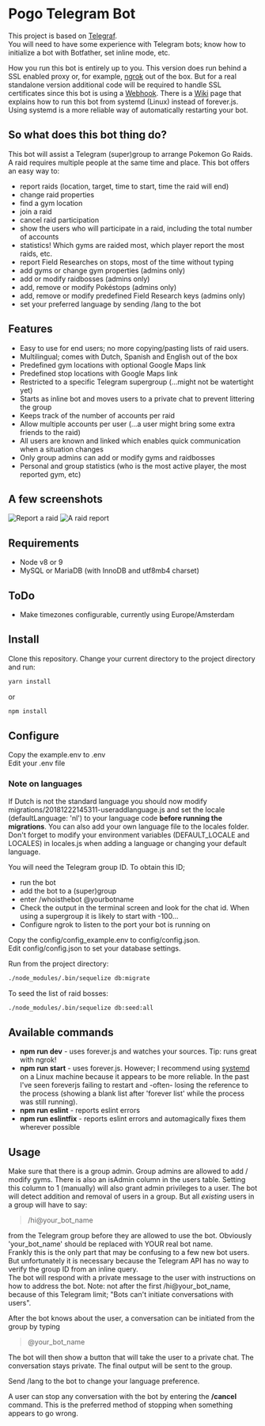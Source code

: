 # Pogo Telegram Bot

This project is based on [Telegraf](https://telegraf.js.org/).  
You will need to have some experience with Telegram bots; know how to initialize a bot with Botfather, set inline mode, etc.  

How you run this bot is entirely up to you. This version does run behind a SSL enabled proxy or, for example, [ngrok](https://ngrok.com) out of the box. But for a real standalone version additional code will be required to handle SSL certificates since this bot is using a [Webhook](https://core.telegram.org/bots/api#getting-updates).
There is a [Wiki](https://github.com/robverhoef/PoGoTelegramBot/wiki) page that explains how to run this bot from systemd (Linux) instead of forever.js. Using systemd is a more reliable way of automatically restarting your bot.

## So what does this bot thing do?
This bot will assist a Telegram (super)group to arrange Pokemon Go Raids. A raid requires multiple people at the same time and place. This bot offers an easy way to:

* report raids (location, target, time to start, time the raid will end)
* change raid properties
* find a gym location
* join a raid
* cancel raid participation
* show the users who will participate in a raid, including the total number of accounts 
* statistics! Which gyms are raided most, which player report the most raids, etc.
* report Field Researches on stops, most of the time without typing
* add gyms or change gym properties (admins only)
* add or modify raidbosses (admins only)
* add, remove or modify Pokéstops (admins only)
* add, remove or modify predefined Field Research keys (admins only)
* set your preferred language by sending /lang to the bot

## Features

* Easy to use for end users; no more copying/pasting lists of raid users.
* Multilingual; comes with Dutch, Spanish and English out of the box
* Predefined gym locations with optional Google Maps link
* Predefined stop locations with Google Maps link
* Restricted to a specific Telegram supergroup (…might not be watertight yet)
* Starts as inline bot and moves users to a private chat to prevent littering the group 
* Keeps track of the number of accounts per raid
* Allow multiple accounts per user (…a user might bring some extra friends to the raid)
* All users are known and linked which enables quick communication when a situation changes
* Only group admins can add or modify gyms and raidbosses
* Personal and group statistics (who is the most active player, the most reported gym, etc)

## A few screenshots
![Report a raid](https://raw.githubusercontent.com/RobVerhoef/PoGoTelegramBot/master/bot_reportraid.png)
![A raid report](https://raw.githubusercontent.com/RobVerhoef/PoGoTelegramBot/master/bot_raid_report.png)

## Requirements

* Node v8 or 9
* MySQL or MariaDB (with InnoDB and utf8mb4 charset)

## ToDo

* Make timezones configurable, currently using Europe/Amsterdam

## Install

Clone this repository. Change your current directory to the project directory and run: 
```sh 
yarn install
``` 
or 
```sh 
npm install
```

## Configure

Copy the example.env to .env  
Edit your .env file  

### Note on languages
If Dutch is not the standard language you should now modify migrations/20181222145311-useraddlanguage.js and set the locale (defaultLanguage: 'nl') to your language code **before running the migrations**.
You can also add your own language file to the locales folder. 
Don't forget to modify your environment variables (DEFAULT_LOCALE and LOCALES) in locales.js when adding a language or changing your default language.

You will need the Telegram group ID. To obtain this ID; 

* run the bot
* add the bot to a (super)group
* enter /whoisthebot @yourbotname
* Check the output in the terminal screen and look for the chat id. When using a supergroup it is likely to start with -100…
* Configure ngrok to listen to the port your bot is running on

Copy the config/config_example.env to config/config.json.  
Edit config/config.json to set your database settings.

Run from the project directory: 
```sh
./node_modules/.bin/sequelize db:migrate
```
To seed the list of raid bosses: 
```sh
./node_modules/.bin/sequelize db:seed:all
```
## Available commands

* **npm run dev** - uses forever.js and watches your sources. Tip: runs great with ngrok!
* **npm run start** - uses forever.js. However; I recommend using [systemd](https://www.axllent.org/docs/view/nodejs-service-with-systemd/) on a Linux machine because it appears to be more reliable. In the past I've seen foreverjs failing to restart and -often-
 losing the reference to the process (showing a blank list after 'forever list' while the process was still running).
* **npm run eslint**  - reports eslint errors
* **npm run eslintfix** - reports eslint errors and automagically fixes them wherever possible

## Usage

Make sure that there is a group admin. Group admins are allowed to add / modify gyms. 
There is also an isAdmin column in the users table. Setting this column to 1 (manually) will also grant admin privileges to a user. 
The bot will detect addition and removal of users in a group. But all *existing* users in a group will have to say:	  
>/hi@your_bot_name  

from the Telegram group before they are allowed to use the bot. Obviously 'your_bot_name' should be replaced with YOUR real bot name.  
Frankly this is the only part that may be confusing to a few new bot users. But unfortunately it is necessary because the Telegram API has no way to verify the group ID from an inline query.  
The bot will respond with a private message to the user with instructions on how to address the bot. Note: not after the first /hi@your_bot_name, because of this Telegram limit; "Bots can't initiate conversations with users".

After the bot knows about the user, a conversation can be initiated from the group by typing
> @your_bot_name

The bot will then show a button that will take the user to a private chat.
The conversation stays private. The final output will be sent to the group.

Send /lang to the bot to change your language preference.

A user can stop any conversation with the bot by entering the **/cancel** command. This is the preferred method of stopping when something appears to go wrong.
